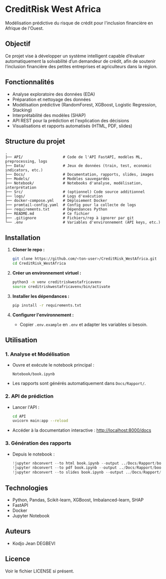 # CreditRisk West Africa

Modélisation prédictive du risque de crédit pour l'inclusion financière en Afrique de l'Ouest.

## Objectif

Ce projet vise à développer un système intelligent capable d’évaluer automatiquement la solvabilité d’un demandeur de crédit, afin de soutenir l’inclusion financière des petites entreprises et agriculteurs dans la région.

## Fonctionnalités

- Analyse exploratoire des données (EDA)
- Préparation et nettoyage des données
- Modélisation prédictive (RandomForest, XGBoost, Logistic Regression, Stacking)
- Interprétabilité des modèles (SHAP)
- API REST pour la prédiction et l'explication des décisions
- Visualisations et rapports automatisés (HTML, PDF, slides)

## Structure du projet

```
.
├── API/                  # Code de l'API FastAPI, modèles ML, preprocessing, logs
├── Data/                 # Jeux de données (train, test, economic indicators, etc.)
├── Docs/                 # Documentation, rapports, slides, images
├── Models/               # Modèles sauvegardés
├── Notebook/             # Notebooks d'analyse, modélisation, interprétation
├── Src/                  # (optionnel) Code source additionnel
├── logs/                 # Logs d'exécution
├── docker-compose.yml    # Déploiement Docker
├── promtail-config.yaml  # Config pour la collecte de logs
├── requirements.txt      # Dépendances Python
├── README.md             # Ce fichier
├── .gitignore            # Fichiers/rep à ignorer par git
└── .env                  # Variables d'environnement (API keys, etc.)
```

## Installation

1. **Cloner le repo :**
   ```sh
   git clone https://github.com/<ton-user>/CreditRisk_WestAfrica.git
   cd CreditRisk_WestAfrica
   ```

2. **Créer un environnement virtuel :**
   ```sh
   python3 -m venv creditriskwestafricavenv
   source creditriskwestafricavenv/bin/activate
   ```

3. **Installer les dépendances :**
   ```sh
   pip install -r requirements.txt
   ```

4. **Configurer l'environnement :**
   - Copier `.env.example` en `.env` et adapter les variables si besoin.

## Utilisation

### 1. Analyse et Modélisation

- Ouvre et exécute le notebook principal :
  ```
  Notebook/book.ipynb
  ```
- Les rapports sont générés automatiquement dans `Docs/Rapport/`.

### 2. API de prédiction

- Lancer l'API :
  ```sh
  cd API
  uvicorn main:app --reload
  ```
- Accéder à la documentation interactive : [http://localhost:8000/docs](http://localhost:8000/docs)

### 3. Génération des rapports

- Depuis le notebook :
  ```python
  !jupyter nbconvert --to html book.ipynb --output ../Docs/Rapport/book.html --allow-errors
  !jupyter nbconvert --to pdf book.ipynb --output ../Docs/Rapport/book.pdf --allow-errors
  !jupyter nbconvert --to slides book.ipynb --output ../Docs/Rapport/book.slides.html --no-prompt --no-input --allow-errors
  ```

## Technologies

- Python, Pandas, Scikit-learn, XGBoost, Imbalanced-learn, SHAP
- FastAPI
- Docker
- Jupyter Notebook

## Auteurs

- Kodjo Jean DEGBEVI

## Licence

Voir le fichier LICENSE si présent.

